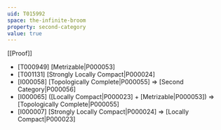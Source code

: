 ```yaml
---
uid: T015992
space: the-infinite-broom
property: second-category
value: true
---
```

[[Proof]]

* [T000949] [Metrizable|P000053]
* [T001131] [Strongly Locally Compact|P000024]
* [I000058] [Topologically Complete|P000055] => [Second Category|P000056]
* [I000065] ([Locally Compact|P000023] + [Metrizable|P000053]) => [Topologically Complete|P000055]
* [I000007] [Strongly Locally Compact|P000024] => [Locally Compact|P000023]


